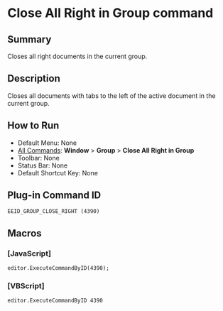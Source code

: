 # Close All Right in Group command

## Summary

Closes all right documents in the current group.

## Description

Closes all documents with tabs to the left of the active document in the current group.

## How to Run

- Default Menu: None
- [All Commands](../tools/all_commands): **Window**
\> **Group** \> **Close All Right in Group**
- Toolbar: None
- Status Bar: None
- Default Shortcut Key: None

## Plug-in Command ID

```
EEID_GROUP_CLOSE_RIGHT (4390)```

## Macros

### \[JavaScript\]

```
editor.ExecuteCommandByID(4390);
```

### \[VBScript\]

```
editor.ExecuteCommandByID 4390
```
